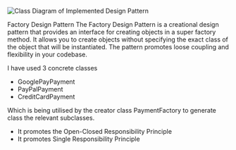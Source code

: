 ![Class Diagram of Implemented Design Pattern](https://github.com/DanielOX/factory-design-pattern/assets/33195456/faee49eb-3cd1-465e-b028-9624a7324503)

Factory Design Pattern
The Factory Design Pattern is a creational design pattern that provides an interface for creating objects in a super factory method. It allows you to create objects without specifying the exact class of the object that will be instantiated. The pattern promotes loose coupling and flexibility in your codebase.

I have used 3 concrete classes
 - GooglePayPayment
 - PayPalPayment
 - CreditCardPayment

Which is being utilised by the creator class PaymentFactory to generate class the relevant subclasses.
- It promotes the Open-Closed Responsibility Principle
- It promotes Single Responsibility Principle
